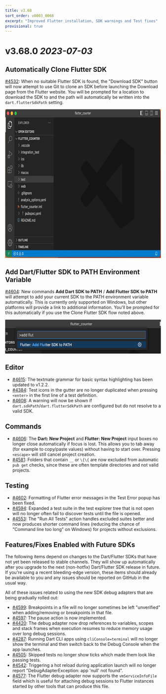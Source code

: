 ```yaml
---
title: v3.68
sort_order: v0003_0068
excerpt: "Improved Flutter installation, SDK warnings and Test fixes"
provisional: true
---
```


# v3.68.0 *2023-07-03*

## Automatically Clone Flutter SDK

[#4532](https://github.com/Dart-Code/Dart-Code/issues/4532): When no suitable Flutter SDK is found, the "Download SDK" button will now attempt to use Git to clone an SDK before launching the Download page from the Flutter website. You will be prompted for a location to download the SDK to and the path will automatically be written into the `dart.flutterSdkPath` setting.

<img loading="lazy" src="/images/release_notes/v3.68/clone_flutter_sdk.gif" width="820" height="480" />

## Add Dart/Flutter SDK to PATH Environment Variable

[#4604](https://github.com/Dart-Code/Dart-Code/issues/4604): New commands **Add Dart SDK to PATH** / **Add Flutter SDK to PATH** will attempt to add your current SDK to the PATH environment variable automatically. This is currently only supported on Windows, but other platforms will provide a link to additional information. You'll be prompted for this automatically if you use the Clone Flutter SDK flow noted above.

<img loading="lazy" src="/images/release_notes/v3.68/add_sdk_to_path.png" width="600" height="110" />

## Editor

- [#4615](https://github.com/Dart-Code/Dart-Code/issues/4615): The textmate grammar for basic syntax highlighting has been updated to v1.2.2.
- [#4384](https://github.com/Dart-Code/Dart-Code/issues/4384): Test icons in the gutter are no longer duplicated when pressing `<enter>` in the first line of a test definition.
- [#4608](https://github.com/Dart-Code/Dart-Code/issues/4608): A warning will now be shown if `dart.sdkPath`/`dart.flutterSdkPath` are configured but do not resolve to a valid SDK.

## Commands

- [#4606](https://github.com/Dart-Code/Dart-Code/issues/4606): The **Dart: New Project** and **Flutter: New Project** input boxes no longer close automatically if focus is lost. This allows you to tab away (for example to copy/paste values) without having to start over. Pressing `<escape>` will still cancel project creation.
- [#4581](https://github.com/Dart-Code/Dart-Code/issues/4581): Folders that contain `__` or `\{\{` are now excluded from automatic `pub get` checks, since these are often template directories and not valid projects.

## Testing

- [#4602](https://github.com/Dart-Code/Dart-Code/issues/4602): Formatting of Flutter error messages in the Test Error popup has been fixed.
- [#4594](https://github.com/Dart-Code/Dart-Code/issues/4594): Expanded a test suite in the test explorer tree that is not open will no longer often fail to discover tests until the file is opened.
- [#4553](https://github.com/Dart-Code/Dart-Code/issues/4553): The "Run All Tests" action handles excluded suites better and now produces shorter command lines (reducing the chance of "Command line too long" on Windows) for projects without exclusions.


## Features/Fixes Enabled with Future SDKs

The following items depend on changes to the Dart/Flutter SDKs that have not yet been released to stable channels. They will show up automatically after you upgrade to the next (non-hotfix) Dart/Flutter SDK release in future. If you're using a recent bleeding-edge version, these items should already be available to you and any issues should be reported on GitHub in the usual way.

All of these issues related to using the new SDK debug adapters that are being gradually rolled out:

- [#4599](https://github.com/Dart-Code/Dart-Code/issues/4599): Breakpoints in a file will no longer sometimes be left "unverified" when adding/removing or breakpoints in that file.
- [#4597](https://github.com/Dart-Code/Dart-Code/issues/4597): The pause action is now implemented.
- [#4420](https://github.com/Dart-Code/Dart-Code/issues/4420): The debug adapter now drop references to variables, scopes and stack frames when execution resumes to reduce memory usage over long debug sessions.
- [#4287](https://github.com/Dart-Code/Dart-Code/issues/4287): Running Dart CLI apps using `cliConsole=terminal` will no longer show the terminal and then switch back to the Debug Console when the app launches.
- [#4505](https://github.com/Dart-Code/Dart-Code/issues/4505): Skipped tests no longer show ticks which made them look like passing tests.
- [#4542](https://github.com/Dart-Code/Dart-Code/issues/4542): Triggering a hot reload during application launch will no longer report "DebugAdapterException: app 'null' not found".
- [#4577](https://github.com/Dart-Code/Dart-Code/issues/4577): The Flutter debug adapter now supports the `vmServiceInfoFile` field which is useful for attaching debug sessions to Flutter instances started by other tools that can produce this file.

